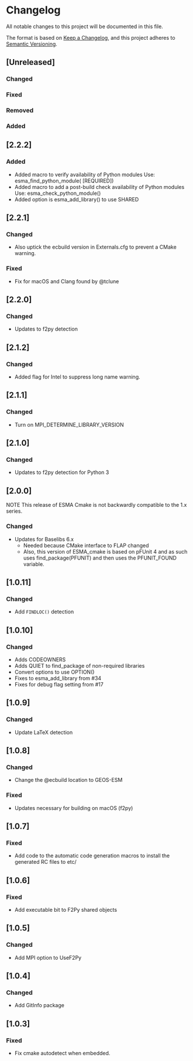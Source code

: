 # Changelog

All notable changes to this project will be documented in this file.

The format is based on [Keep a Changelog](https://keepachangelog.com/en/1.0.0/),
and this project adheres to [Semantic Versioning](https://semver.org/spec/v2.0.0.html).

## [Unreleased]

### Changed
### Fixed
### Removed
### Added

## [2.2.2]

### Added

- Added macro to verify availability of Python modules
  Use: esma_find_python_module(<module> [REQUIRED])
- Added macro to add a post-build check availability of Python modules
  Use: esma_check_python_module(<module>)
- Added option is esma_add_library() to use SHARED
	
## [2.2.1]

### Changed

- Also uptick the ecbuild version in Externals.cfg to prevent a CMake warning.

### Fixed

- Fix for macOS and Clang found by @tclune

## [2.2.0]

### Changed

- Updates to f2py detection

## [2.1.2]

### Changed

- Added flag for Intel to suppress long name warning.

## [2.1.1]

### Changed

- Turn on MPI_DETERMINE_LIBRARY_VERSION

## [2.1.0]

### Changed

- Updates to f2py detection for Python 3

## [2.0.0]

NOTE This release of ESMA Cmake is not backwardly compatible to the 1.x series.

### Changed

- Updates for Baselibs 6.x
  - Needed because CMake interface to FLAP changed
  - Also, this version of ESMA_cmake is based on pFUnit 4 and as such uses find_package(PFUNIT) and then uses the PFUNIT_FOUND variable.

## [1.0.11]

### Changed

- Add `FINDLOC()` detection

## [1.0.10]

### Changed

- Adds CODEOWNERS
- Adds QUIET to find_package of non-required libraries
- Convert options to use OPTION()
- Fixes to esma_add_library from #34
- Fixes for debug flag setting from #17

## [1.0.9]

### Changed

- Update LaTeX detection

## [1.0.8]

### Changed

- Change the @ecbuild location to GEOS-ESM

### Fixed

- Updates necessary for building on macOS (f2py)

## [1.0.7]

### Fixed

- Add code to the automatic code generation macros to install the generated RC files to etc/

## [1.0.6]

### Fixed

- Add executable bit to F2Py shared objects

## [1.0.5]

### Changed

- Add MPI option to UseF2Py

## [1.0.4]

### Changed

- Add GitInfo package

## [1.0.3]

### Fixed

- Fix cmake autodetect when embedded.

